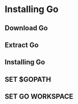 # Installing Go

## Download Go

## Extract Go

## Installing Go

## SET $GOPATH 

## SET GO WORKSPACE


